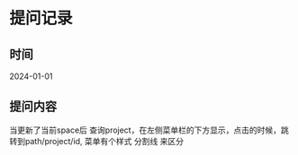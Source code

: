 # 提问记录

## 时间
2024-01-01

## 提问内容
当更新了当前space后 查询project，在左侧菜单栏的下方显示，点击的时候，跳转到path/project/id, 菜单有个样式 分割线 来区分
